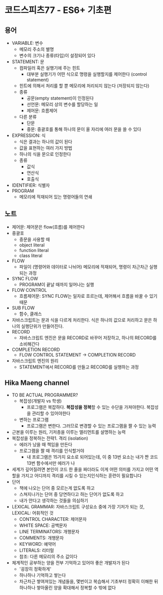 # 코드스피츠77 - ES6+ 기초편

## 용어

- VARIABLE: 변수
  - 메모리 주소의 별명
  - 변수의 크기나 종류(타입)이 설정되어 있다
- STATEMENT: 문
  - 컴파일러 혹은 실행기에 주는 힌트
    - 대부분 실행기가 어떤 식으로 명령을 실행할지를 제어한다 (control statement)
  - 힌트에 의해서 처리를 할 뿐 메모리에 처리되지 않는다 (저장되지 않는다)
  - 종류
    - 공문(empty statement)이 인정된다
    - 선언문: 메모리 상의 변수를 할당하는 일
    - 제어문: 흐름제어
  - 다른 분류
    - 단문
    - 중문: 중괄호를 통해 하나의 문이 올 자리에 여러 문을 쓸 수 있다
- EXPRESSION: 식
  - 식은 결과는 하나의 값이 된다
  - 값을 표현하는 여러 가지 방법
  - 하나의 식을 문으로 인정한다
  - 종류
    - 값식
    - 연산식
    - 호출식
- IDENTIFIER: 식별자
- PROGRAM
  - 메모리에 적재되어 있는 명령어들의 연쇄

## 노트

- 제어문: 제어문은 flow(흐름)를 제어한다
- 중괄호
  - 중문을 사용할 때
  - object literal
  - function literal
  - class literal
- FLOW
  - 파일이 (명령어와 데이터로 나뉘어) 메모리에 적재되어, 명령이 차근차근 실행되는 과정
- SYNC FLOW
  - PROGRAM이 끝날 때까지 일어나는 실행
- FLOW CONTROL
  - 흐름제어문: SYNC FLOW는 일자로 흐르는데, 제어해서 흐름을 바꿀 수 있기 때문
- SUB FLOW
  - 함수, 클래스
- 자바스크립트는 문과 식을 다르게 처리한다. 식은 하나의 값으로 처리하고 문은 하나의 실행단위가 만들어진다.
- RECORD
  - 자바스크립트 엔진은 문을 RECORD로 바꾸어 저장하고, 하나의 RECORD를 소비해간다
- COMPLETION RECORD
  - FLOW CONTROL STATEMENT -> COMPLETION RECORD
- 자바스크립트 엔진의 원리
  - STATEMENT에서 RECORD를 만들고 RECORD를 실행하는 과정

## Hika Maeng channel

- TO BE ACTUAL PROGRAMMER?
  - 복잡성(개발자 vs 학생)
    - 프로그램은 복잡하다. **복잡성을 정복**할 수 있는 수단을 가져야한다. 복잡성을 관리할 수 있어야한다
  - 변하는 프로그램
    - 프로그램은 변한다. 그러므로 변경할 수 있는 프로그램을 짤 수 있는 능력
- 근본을 이루는 원리, 기저층을 이루는 엘리먼트를 설명하는 능력
- 복잡성을 정복하는 전략1. 격리 (isolation)
  - 에러가 났을 때 책임을 만든다
  - 프로그램을 짤 때 격리를 인식할거야
    - 내 프로그램은 15가지 요소로 되어있는데, 이 중 13번 요소는 내가 짠 코드 13번 함수에서만 에러가 나
- 세계가 깊어질려면 본인이 코드 한 줄을 짜더라도 이게 어떤 의미를 가지고 어떤 역할을 가지고 어디까지 격리를 시킬 수 있는지인식하는 훈련이 필요합니다
- 단어
  - 책에 나오는 단어 중 모르는게 없도록 하고
  - 스쳐지나가는 단어 중 당연하다고 하는 단어가 없도록 하고
  - 내가 안다고 생각하는 것들을 의심하기
- LEXICAL GRAMMAR: 자바스크립트 구성요소 중에 가장 기저가 되는 것, LEXICAL: 어휘적인 것
  - CONTROL CHARACTER: 제어문자
  - WHITE SPACE: 공백문자
  - LINE TERMINATORS: 개행문자
  - COMMENTS: 개행문자
  - KEYWORD: 예약어
  - LITERALS: 리터럴
  - 참조: 다른 메모리의 주소 값이다
- 체계적인 공부하는 양을 전부 기억하고 있어야 좋은 개발자가 된다
  - '굉장히 정확하게'
  - 하나하나 기억하고 쌓는다
  - 차근차근 쌓여져있는 개념들을, 몇번이고 복습해서 기초부터 정확히 이해한 뒤 하나하나 쌓아올린 양을 확대해서 정복할 수 밖에 없다	
